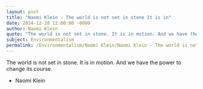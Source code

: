 ```yaml
---
layout: post
title: "Naomi Klein - The world is not set in stone It is in"
date: 2024-12-28 12:00:00 -0000
author: Naomi Klein
quote: "The world is not set in stone. It is in motion. And we have the power to change its course."
subject: Environmentalism
permalink: /Environmentalism/Naomi Klein/Naomi Klein - The world is not set in stone It is in
---
```


The world is not set in stone. It is in motion. And we have the power to change its course.

- Naomi Klein
